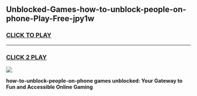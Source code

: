 
## Unblocked-Games-how-to-unblock-people-on-phone-Play-Free-jpy1w
<h3>
<a href="https://premium76.site?title=how-to-unblock-people-on-phone&ref=23A">CLICK TO PLAY</a></h3>
<hr>

<h3>
<a href="https://premium76.site?title=how-to-unblock-people-on-phone&ref=23A">CLICK 2 PLAY</a>
  
</h3>

<a href="https://premium76.site?title=how-to-unblock-people-on-phone&ref=23A"><img src="https://clearcache.store/games.png"></a>


**how-to-unblock-people-on-phone games unblocked: Your Gateway to Fun and Accessible Online Gaming**
